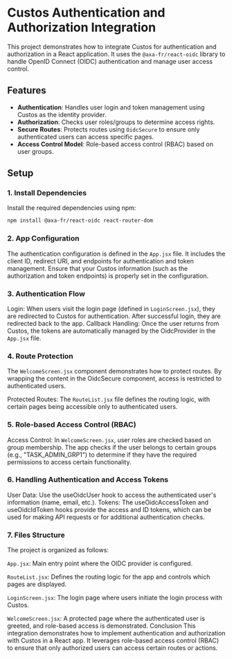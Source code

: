 # Custos Authentication and Authorization Integration

This project demonstrates how to integrate Custos for authentication and authorization in a React application. It uses the `@axa-fr/react-oidc` library to handle OpenID Connect (OIDC) authentication and manage user access control.

## Features
- **Authentication**: Handles user login and token management using Custos as the identity provider.
- **Authorization**: Checks user roles/groups to determine access rights.
- **Secure Routes**: Protects routes using `OidcSecure` to ensure only authenticated users can access specific pages.
- **Access Control Model**: Role-based access control (RBAC) based on user groups.

## Setup

### 1. Install Dependencies

Install the required dependencies using npm:

```bash 
npm install @axa-fr/react-oidc react-router-dom
```

###  2. App Configuration
The authentication configuration is defined in the `App.jsx` file. It includes the client ID, redirect URI, and endpoints for authentication and token management. Ensure that your Custos information (such as the authorization and token endpoints) is properly set in the configuration.

### 3. Authentication Flow
Login: When users visit the login page (defined in `LoginScreen.jsx`), they are redirected to Custos for authentication. After successful login, they are redirected back to the app.
Callback Handling: Once the user returns from Custos, the tokens are automatically managed by the OidcProvider in the `App.jsx` file.
### 4. Route Protection
The `WelcomeScreen.jsx` component demonstrates how to protect routes. By wrapping the content in the OidcSecure component, access is restricted to authenticated users.

Protected Routes: The `RouteList.jsx` file defines the routing logic, with certain pages being accessible only to authenticated users.
### 5. Role-based Access Control (RBAC)
Access Control: In `WelcomeScreen.jsx`, user roles are checked based on group membership. The app checks if the user belongs to certain groups (e.g., "TASK_ADMIN_GRP1") to determine if they have the required permissions to access certain functionality.
### 6. Handling Authentication and Access Tokens
User Data: Use the useOidcUser hook to access the authenticated user's information (name, email, etc.).
Tokens: The useOidcAccessToken and useOidcIdToken hooks provide the access and ID tokens, which can be used for making API requests or for additional authentication checks.
### 7. Files Structure
The project is organized as follows:

`App.jsx`: Main entry point where the OIDC provider is configured.

`RouteList.jsx`: Defines the routing logic for the app and controls which pages are displayed.

`LoginScreen.jsx`: The login page where users initiate the login process with Custos.

`WelcomeScreen.jsx`: A protected page where the authenticated user is greeted, and role-based access is demonstrated.
Conclusion
This integration demonstrates how to implement authentication and authorization with Custos in a React app. It leverages role-based access control (RBAC) to ensure that only authorized users can access certain routes or actions.
